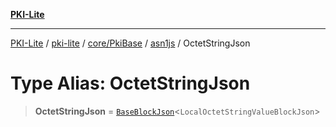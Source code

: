 [**PKI-Lite**](../../../../../../README.md)

---

[PKI-Lite](../../../../../../README.md) / [pki-lite](../../../../../README.md) / [core/PkiBase](../../../README.md) / [asn1js](../README.md) / OctetStringJson

# Type Alias: OctetStringJson

> **OctetStringJson** = [`BaseBlockJson`](../interfaces/BaseBlockJson.md)\<`LocalOctetStringValueBlockJson`\>
